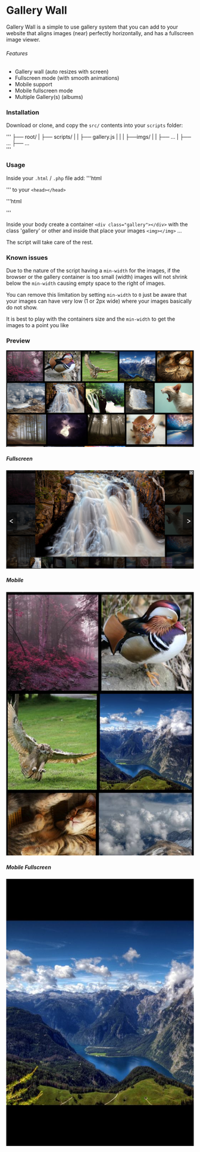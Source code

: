 # Gallery Wall

Gallery Wall is a simple to use gallery system that you can add to your website
that aligns images (near) perfectly horizontally, and has a fullscreen image viewer.

###### Features
-   Gallery wall (auto resizes with screen)
-   Fullscreen mode (with smooth animations)
-   Mobile support
-   Mobile fullscreen mode
-   Multiple Gallery(s) (albums)

### Installation
Download or clone, and copy the `src/` contents into your `scripts` folder:

'''
├── root/
|    ├── scripts/
|    |    ├── gallery.js
|    |    |    ├──imgs/
|    |    ├── ...
|    ├── ...
├── ...  
'''
### Usage
Inside your `.html` / `.php` file add:
'''html
<script type="text/javascript" src="path/to/gallery.js"></script>
'''
to your `<head></head>`

'''html
<head>
  <title></title>
  <meta content="">
  <script type="text/javascript" src="path/to/gallery.js"></script>
</head>
'''

Inside your body create a container `<div class="gallery"></div>` with the class
'gallery' or other and inside that place your images `<img></img>` ...

The script will take care of the rest.

### Known issues
Due to the nature of the script having a `min-width` for the images, if the browser
or the gallery container is too small (width) images will not shrink below the
`min-width` causing empty space to the right of images.

You can remove this limitation by setting `min-width` to `0` just be aware that
your images can have very low (1 or 2px wide) where your images basically do not
show.

It is best to play with the containers size and the `min-width` to get the images
to a point you like

### Preview
![preview][pre]

##### Fullscreen
![fullscreen][full]

##### Mobile
![Mobile][mob]

##### Mobile Fullscreen
![Mobile Fullscreen][mobfull]

[pre]: ./preview/Preview.png
[full]: ./preview/Fullscreen.png
[mob]: ./preview/Mobile.png
[mobfull]: ./preview/MobileFullscreen.png
